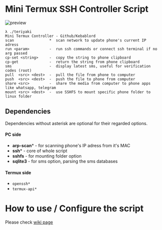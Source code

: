 # Mini Termux SSH Controller Script
![preview](https://u.teknik.io/CMMqD.gif)

```
λ ./teriyaki
Mini Termux Controller - Github/Kebablord
scan                *  scan network to update phone's current IP adress
run <param>         -  run ssh commands or connect ssh terminal if no arg passed
cp-set <string>     -  copy the string to phone clipboard
cp-get              -  return the string from phone clipboard
sms                 -  display latest sms, useful for verification codes (root)
pull  <src> <dest>  -  pull the file from phone to computer
push  <src> <dest>  -  push the file to phone from computer
share <src>         -  share the media from computer to phone apps like whatsapp, telegram
mount <src> <dest>  -  use SSHFS to mount specific phone folder to linux folder
```

## Dependencies
Dependencies without asterisk are optional for their regarded options.

#### PC side
- **arp-scan***  - for scanning phone's IP adress from it's MAC
- **ssh***  - core of whole script
- **sshfs**  - for mounting folder option
- **sqlite3**  - for sms option, parsing the sms databases

#### Termux side
- `openssh*`
- `termux-api*`

# How to use / Configure the script
Please check [wiki page](https://github.com/KebabLord/teriyaki/wiki/Configuring-the-script)
